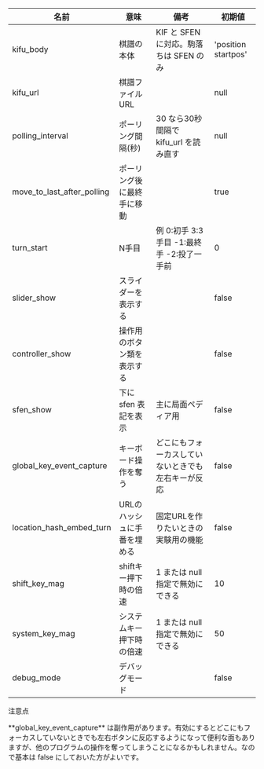 | 名前                       | 意味                        | 備考                                                 | 初期値              |
|----------------------------|-----------------------------|------------------------------------------------------|---------------------|
| kifu_body                  | 棋譜の本体                  | KIF と SFEN に対応。駒落ちは SFEN のみ               | 'position startpos' |
| kifu_url                   | 棋譜ファイルURL             |                                                      | null                |
| polling_interval           | ポーリング間隔(秒)          | 30 なら30秒間隔で kifu_url を読み直す                | null                |
| move_to_last_after_polling | ポーリング後に最終手に移動  |                                                      | true                |
| turn_start                 | N手目                       | 例 0:初手 3:3手目 -1:最終手 -2:投了一手前            | 0                   |
| slider_show                | スライダーを表示する        |                                                      | false               |
| controller_show            | 操作用のボタン類を表示する  |                                                      | false               |
| sfen_show                  | 下に sfen 表記を表示        | 主に局面ペディア用                                   | false               |
| global_key_event_capture   | キーボード操作を奪う        | どこにもフォーカスしていないときでも左右キーが反応   | false               |
| location_hash_embed_turn   | URLのハッシュに手番を埋める | 固定URLを作りたいときの実験用の機能                  | false               |
| shift_key_mag              | shiftキー押下時の倍速       | 1 または null 指定で無効にできる                     | 10                  |
| system_key_mag             | システムキー押下時の倍速    | 1 または null 指定で無効にできる                     | 50                  |
| debug_mode                 | デバッグモード              |                                                      | false               |

<article class="message is-warning">
  <div class="message-header">
    <p>注意点</p>
  </div>
  <div class="message-body">
    **global_key_event_capture** は副作用があります。有効にするとどこにもフォーカスしていないときでも左右ボタンに反応するようになって便利な面もありますが、他のプログラムの操作を奪ってしまうことになるかもしれません。なので基本は false にしておいた方がよいです。
  </div>
</article>

